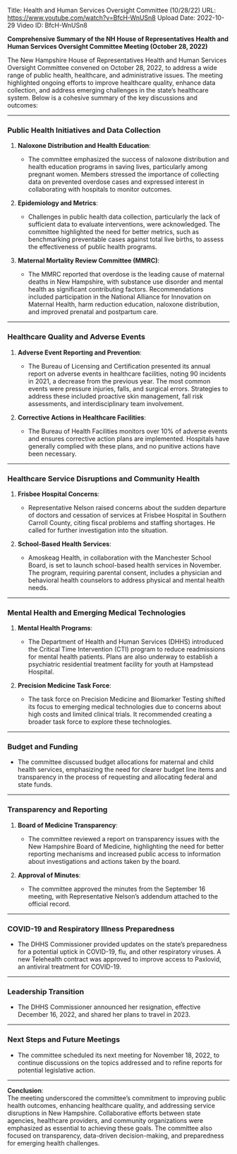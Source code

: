 Title: Health and Human Services Oversight Committee (10/28/22)
URL: https://www.youtube.com/watch?v=BfcH-WnUSn8
Upload Date: 2022-10-29
Video ID: BfcH-WnUSn8

**Comprehensive Summary of the NH House of Representatives Health and Human Services Oversight Committee Meeting (October 28, 2022)**

The New Hampshire House of Representatives Health and Human Services Oversight Committee convened on October 28, 2022, to address a wide range of public health, healthcare, and administrative issues. The meeting highlighted ongoing efforts to improve healthcare quality, enhance data collection, and address emerging challenges in the state’s healthcare system. Below is a cohesive summary of the key discussions and outcomes:

---

### **Public Health Initiatives and Data Collection**
1. **Naloxone Distribution and Health Education**:
   - The committee emphasized the success of naloxone distribution and health education programs in saving lives, particularly among pregnant women. Members stressed the importance of collecting data on prevented overdose cases and expressed interest in collaborating with hospitals to monitor outcomes.
   
2. **Epidemiology and Metrics**:
   - Challenges in public health data collection, particularly the lack of sufficient data to evaluate interventions, were acknowledged. The committee highlighted the need for better metrics, such as benchmarking preventable cases against total live births, to assess the effectiveness of public health programs.

3. **Maternal Mortality Review Committee (MMRC)**:
   - The MMRC reported that overdose is the leading cause of maternal deaths in New Hampshire, with substance use disorder and mental health as significant contributing factors. Recommendations included participation in the National Alliance for Innovation on Maternal Health, harm reduction education, naloxone distribution, and improved prenatal and postpartum care.

---

### **Healthcare Quality and Adverse Events**
1. **Adverse Event Reporting and Prevention**:
   - The Bureau of Licensing and Certification presented its annual report on adverse events in healthcare facilities, noting 90 incidents in 2021, a decrease from the previous year. The most common events were pressure injuries, falls, and surgical errors. Strategies to address these included proactive skin management, fall risk assessments, and interdisciplinary team involvement.
   
2. **Corrective Actions in Healthcare Facilities**:
   - The Bureau of Health Facilities monitors over 10% of adverse events and ensures corrective action plans are implemented. Hospitals have generally complied with these plans, and no punitive actions have been necessary.

---

### **Healthcare Service Disruptions and Community Health**
1. **Frisbee Hospital Concerns**:
   - Representative Nelson raised concerns about the sudden departure of doctors and cessation of services at Frisbee Hospital in Southern Carroll County, citing fiscal problems and staffing shortages. He called for further investigation into the situation.
   
2. **School-Based Health Services**:
   - Amoskeag Health, in collaboration with the Manchester School Board, is set to launch school-based health services in November. The program, requiring parental consent, includes a physician and behavioral health counselors to address physical and mental health needs.

---

### **Mental Health and Emerging Medical Technologies**
1. **Mental Health Programs**:
   - The Department of Health and Human Services (DHHS) introduced the Critical Time Intervention (CTI) program to reduce readmissions for mental health patients. Plans are also underway to establish a psychiatric residential treatment facility for youth at Hampstead Hospital.
   
2. **Precision Medicine Task Force**:
   - The task force on Precision Medicine and Biomarker Testing shifted its focus to emerging medical technologies due to concerns about high costs and limited clinical trials. It recommended creating a broader task force to explore these technologies.

---

### **Budget and Funding**
- The committee discussed budget allocations for maternal and child health services, emphasizing the need for clearer budget line items and transparency in the process of requesting and allocating federal and state funds.

---

### **Transparency and Reporting**
1. **Board of Medicine Transparency**:
   - The committee reviewed a report on transparency issues with the New Hampshire Board of Medicine, highlighting the need for better reporting mechanisms and increased public access to information about investigations and actions taken by the board.
   
2. **Approval of Minutes**:
   - The committee approved the minutes from the September 16 meeting, with Representative Nelson’s addendum attached to the official record.

---

### **COVID-19 and Respiratory Illness Preparedness**
- The DHHS Commissioner provided updates on the state’s preparedness for a potential uptick in COVID-19, flu, and other respiratory viruses. A new Telehealth contract was approved to improve access to Paxlovid, an antiviral treatment for COVID-19.

---

### **Leadership Transition**
- The DHHS Commissioner announced her resignation, effective December 16, 2022, and shared her plans to travel in 2023.

---

### **Next Steps and Future Meetings**
- The committee scheduled its next meeting for November 18, 2022, to continue discussions on the topics addressed and to refine reports for potential legislative action.

---

**Conclusion**:  
The meeting underscored the committee’s commitment to improving public health outcomes, enhancing healthcare quality, and addressing service disruptions in New Hampshire. Collaborative efforts between state agencies, healthcare providers, and community organizations were emphasized as essential to achieving these goals. The committee also focused on transparency, data-driven decision-making, and preparedness for emerging health challenges.